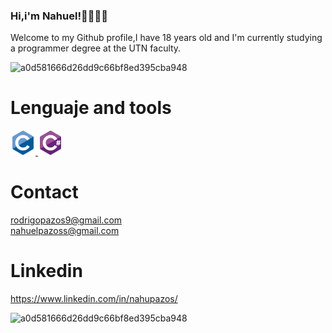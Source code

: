 ### Hi,i'm Nahuel!👋👨🏻‍💻

Welcome to my Github profile,I have 18 years old and I'm currently studying a programmer degree at the UTN faculty.


![a0d581666d26dd9c66bf8ed395cba948](https://user-images.githubusercontent.com/98673588/206370365-8880c4e3-1e89-48bb-8fe7-334ce9505fe2.gif)

# Lenguaje and tools
<p align="left"> <a href="https://www.cprogramming.com/" target="_blank" rel="noreferrer"> <img src="https://raw.githubusercontent.com/devicons/devicon/master/icons/c/c-original.svg" alt="c" width="40" height="40"/> </a> <a href="https://www.w3schools.com/cs/" target="_blank" rel="noreferrer"> <img src="https://raw.githubusercontent.com/devicons/devicon/master/icons/csharp/csharp-original.svg" alt="csharp" width="40" height="40"/> </a> </p>

# Contact
rodrigopazos9@gmail.com  
nahuelpazoss@gmail.com

# Linkedin
https://www.linkedin.com/in/nahupazos/


![a0d581666d26dd9c66bf8ed395cba948](https://user-images.githubusercontent.com/98673588/206370365-8880c4e3-1e89-48bb-8fe7-334ce9505fe2.gif)
